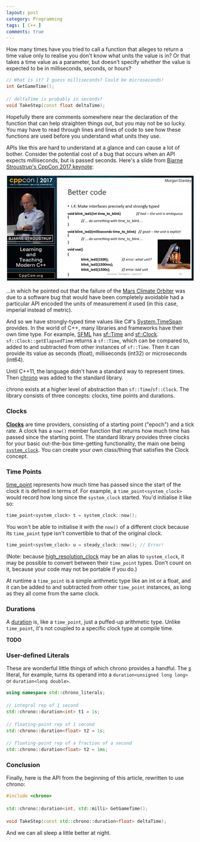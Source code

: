 ```yaml
---
layout: post
category: Programming
tags: [ C++ ]
comments: true
---
```


How many times have you tried to call a function that alleges to return a time value only to realise you don't know what units the value is in? Or that takes a time value as a parameter, but doesn't specify whether the value is expected to be in milliseconds, seconds, or hours?

```cpp
// What is it? I guess milliseconds? Could be microseconds!
int GetGameTime();

// deltaTime is probably in seconds?
void TakeStep(const float deltaTime);
```

Hopefully there are comments somewhere near the declaration of the function that can help straighten things out, but you may not be so lucky. You may have to read through lines and lines of code to see how these functions are used before you understand what units they use. 

APIs like this are hard to understand at a glance and can cause a lot of bother. Consider the potential cost of a bug that occurs when an API expects milliseconds, but is passed seconds. Here's a slide from [Bjarne Stroustrup's CppCon 2017 keynote](https://youtu.be/fX2W3nNjJIo?t=3173):

![](/images/bjarne.png)

...in which he pointed out that the failure of the [Mars Climate Orbiter](https://en.wikipedia.org/wiki/Mars_Climate_Orbiter) was due to a software bug that would have been completely avoidable had a particular API encoded the units of measurement it used (in this case, imperial instead of metric).

And so we have strongly-typed time values like C#'s [System.TimeSpan](https://msdn.microsoft.com/en-us/library/system.timespan) provides. In the world of C++, many libraries and frameworks have their own time type. For example, [SFML](https://www.sfml-dev.org/index.php) has [sf::Time](https://www.sfml-dev.org/documentation/2.4.2/classsf_1_1Time.php) and [sf::Clock](https://www.sfml-dev.org/documentation/2.4.2/classsf_1_1Clock.php). `sf::Clock::getElapsedTime` returns a `sf::Time`, which can be compared to, added to and subtracted from other instances of `sf::Time`. Then it can provide its value as seconds (float), milliseconds (int32) or microseconds (int64).

Until C++11, the language didn't have a standard way to represent times. Then [chrono](http://en.cppreference.com/w/cpp/chrono) was added to the standard library.

chrono exists at a higher level of abstraction than `sf::Time`/`sf::Clock`. The library consists of three concepts: clocks, time points and durations.

### Clocks

[**Clocks**](http://en.cppreference.com/w/cpp/concept/Clock) are time providers, consisting of a starting point ("epoch") and a tick rate. A clock has a `now()` member function that returns how much time has passed since the starting point. The standard library provides three clocks for your basic out-the-box time-getting functionality, the main one being [`system_clock`](http://en.cppreference.com/w/cpp/chrono/system_clock). You can create your own class/thing that satisfies the Clock concept.

### Time Points

[time_point](http://en.cppreference.com/w/cpp/chrono/time_point) represents how much time has passed since the start of the clock it is defined in terms of. For example, a `time_point<system_clock>` would record how long since the `system_clock` started. You'd initialise it like so:

```cpp
time_point<system_clock> t = system_clock::now();
```

You won't be able to initialise it with the `now()` of a different clock because its `time_point` type isn't convertible to that of the original clock.

```cpp
time_point<system_clock> u = steady_clock::now(); // Error!
```

(Note: because [high_resolution_clock](http://en.cppreference.com/w/cpp/chrono/high_resolution_clock) may be an alias to `system_clock`, it may be possible to convert between their `time_point` types. Don't count on it, because your code may not be portable if you do.)

At runtime a `time_point` is a simple arithmetic type like an int or a float, and it can be added to and subtracted from other `time_point` instances, as long as they all come from the same clock. 

### Durations

A [duration](http://en.cppreference.com/w/cpp/chrono/duration) is, like a `time_point`, just a puffed-up arithmetic type. Unlike `time_point`, it's not coupled to a specific clock type at compile time.

**TODO**

### User-defined Literals

These are wonderful little things of which chrono provides a handful. The [s](http://en.cppreference.com/w/cpp/chrono/operator%22%22s) literal, for example, turns its operand into a `duration<unsigned long long>` or `duration<long double>`.

```cpp
using namespace std::chrono_literals;

// integral rep of 1 second
std::chrono::duration<int> t1 = 1s;

// floating-point rep of 1 second
std::chrono::duration<float> t2 = 1s;

// floating-point rep of a fraction of a second
std::chrono::duration<float> t2 = 1ms;
```

### Conclusion

Finally, here is the API from the beginning of this article, rewritten to use chrono:

```cpp
#include <chrono>

std::chrono::duration<int, std::milli> GetGameTime();

void TakeStep(const std::chrono::duration<float> deltaTime);
```

And we can all sleep a little better at night.